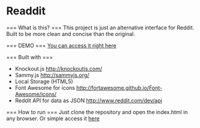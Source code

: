 Readdit
=======

=== What is this? ===
This project is just an alternative interface for Reddit. Built to be more clean and concise than the original.

=== DEMO ===
[You can access it right here](http://viniciusmichelutti.github.io/Readdit/#/r/programming)

=== Built with ===
* Knockout.js http://knockoutjs.com/
* Sammy.js http://sammyjs.org/
* Local Storage (HTML5)
* Font Awesome for icons http://fortawesome.github.io/Font-Awesome/icons/
* Reddit API for data as JSON http://www.reddit.com/dev/api

=== How to run ===
Just clone the repository and open the index.html in any browser. Or simple access it [here](http://viniciusmichelutti.github.io/Readdit/#/r/programming)
